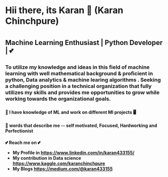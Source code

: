 <h1> Hii there, its Karan 👋 (Karan Chinchpure) <h1> 
<h2> Machine Learning Enthusiast | Python Developer | 💕<h2>
<h3> To utilize my knowledge and ideas in this field of machine learning with well mathematical background & proficient in python, Data analytics & machine learing algorithms . Seeking a challenging position in a technical organization that fully utilizes my skills and provides me opportunities to grow while working towards the organizational goals. <h3>


  
<h4>👀 I have knowledge of ML and work on different Ml projects 🖥️<h4>
<h4>🙂 words that describe me -- self motivated, Focused, Hardworking and Perfectionist <h4>

  
💕 Reach me on 💕
* My Profile in https://www.linkedin.com/in/karan433155/
* My contribution in Data science https://www.kaggle.com/karanchinchpure 
* My Blogs https://medium.com/@karan433155
 




















